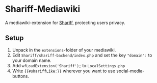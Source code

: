 Shariff-Mediawiki
=================

A mediawiki-extension for [Shariff](https://github.com/heiseonline/shariff), 
protecting users privacy.

Setup
-----
1. Unpack in the `extensions`-folder of your mediawiki.
2. Edit `Shariff/shariff-backend/index.php` and set the key
   `"domain":` to your domain name.
3. Add `wfLoadExtension('Shariff');` to
   `LocalSettings.php`
4. Write `{{#shariffLike:}}` wherever you want to use social-media-buttons.

